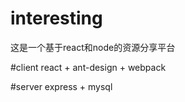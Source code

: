 # interesting
这是一个基于react和node的资源分享平台

#client
react + ant-design + webpack 

#server
express + mysql
